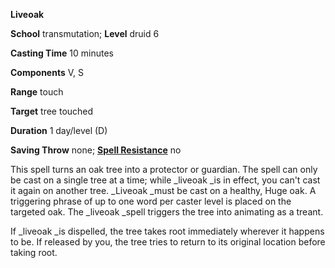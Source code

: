  **Liveoak**

**School** transmutation; **Level** druid 6

**Casting Time** 10 minutes

**Components** V, S

**Range** touch

**Target** tree touched

**Duration** 1 day/level (D)

**Saving Throw** none; **[Spell Resistance](../glossary.md#_spell-resistance)** no

This spell turns an oak tree into a protector or guardian. The spell can only be cast on a single tree at a time; while _liveoak _is in effect, you can't cast it again on another tree. _Liveoak _must be cast on a healthy, Huge oak. A triggering phrase of up to one word per caster level is placed on the targeted oak. The _liveoak _spell triggers the tree into animating as a treant.

If _liveoak _is dispelled, the tree takes root immediately wherever it happens to be. If released by you, the tree tries to return to its original location before taking root.

